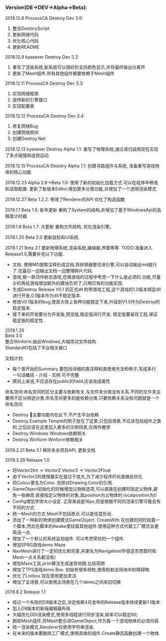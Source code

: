 ### Version(DE->DEV->Alpha->Beta):

2018.12.8
ProcessCA
Destroy Dev 3.0:
1. 整合DestoryScript
2. 更新网络代码
3. 优化核心代码
4. 更新README

2018.12.9
kyasever
Destroy Dev 3.2:
1. 重写了渲染系统,新系统可以很好的支持颜色显示,并将最终输出分离开
2. 更新了Mesh组件.所有其他组件都要依赖于Mesh组件

2018.12.11
ProcessCA
Destroy Dev 3.3:
1. 实现网络框架
2. 提供新的引擎接口
3. 实现配置表

2018.12.12
ProcessCA
Destroy Dev 3.4:
1. 修复网络Bug
2. 创建网络房间
3. 创建Destroy.Net

2018.12.13
kyasever
Destroy Alpha 1.1:
重写了物理系统,通过递归调用现在实现了多点碰撞和连锁运动

2018.12.15
ProcessCA
Desotry Alpha 1.1:
创建寻路组件与系统, 准备重写游戏物体的核心功能

2018.12.23
Alpha 2.8->Beta 1.0:
使用了新的初始化加载方式.可以在程序中修改和读取配置. 更新了新版本Editor,增加更多分类功能,并增加了一个透明渲染模式

2018.12.27
Beta 1.2.2:
修改了Renderer的API 优化了构造函数

2019.1.1
Beta 1.5: 
新年更新 重构了System的结构,并增加了基于WindowsApi的高精度计时器

2019.1.8
Beta 1.7:
大更新 重构文件结构, 优化渲染引擎。

2019.1.20
Beta 2.0
更新鼠标和UI系统.

2019.1.21
Beta 2.1 
更新物理系统,渲染系统,编辑器,界面等等.
TODO:准备进入Release1.0,需要补完以下功能.
- 文档. 使用MD提取注释形成文档,将转换器整合进引擎,可以自动输出md就行了.在最后一边输出文档一边整理碎片代码.
- 游戏,做一款动作射击游戏,在做游戏的过程中考虑一下什么是必须的.功能,尽量少的再给游戏增加额外的模块负担了,只用已有的功能实现.
- 生成Destroy Release V0.1 的正式dll 附带游戏工程,这个游戏的1.0版本绑定dll进行开发,0.1版本作为dll不稳定版本.
- 修改V0.1版本的bug,使其大体上各种功能稳定下来,升级到V1.0作为Destroy的稳定版本.
- 接下来的开发要分为开发版,预览版,稳定版进行开发. 稳定版要留存工程,保证稳定版的稳定性. 

2019.1.29  
Beta 3.0  
整合Winform,抽出Windows,大幅改动文件结构  
StandardIO包括了平台相关接口  
  
文档计划:
- 每个类开始的Summary 要包括详细的类注释和类使用方法和例子,写成多行.  
一句话概括 - 介绍 - 实例 可不完整
- 原则上来说,不应该存在public的field,应该改成属性

命名空间:命名空间的区分主要与依赖有关,与文件夹分类没有关系.不同的文件夹主要用于区分用途分类,命名空间更多的是依赖分类.只要依赖关系没有问题就是一个命名空间
- Destroy 主要功能均在此下,不产生平台依赖
- Destroy.Example Temple的例子放在了这里,只包括场景,不应该包括组件之类的.之后应该在这里加入更多的示例场景,仅用作教学
- Destroy.Windows Windows依赖相关
- Destroy.Winform Winform依赖相关

2019.2.21
Beta 3.1
移除多余项目API, 更新文档

2019.3.29
Release 1.0
- 将Vector2Int -> Vector2 Vector2 -> Vector2Float
- 由于Vector2的使用量实在是过于庞大,为了减少程序的长度做此优化
- 将Colour更名为Color. 去除对Drawing.Color的引用.
- GameObject初始化的时候增加父物体选项,可以直接在创建时指定父物体,避免一些麻烦.直接指定父物体的对象,其position为父物体的.localposition为0
- Config增加字体大小设定. 正常来说是16px,但是根据不同的渲染引擎可能会有不同的方式
- 统一Mesh的方式.Mesh不包括原点.可以是任意形状.
- 添加了一种新的物体创建模式GameObject. CreateWith<T> 在创建的同时挂载一个脚本,然后在脚本的Awake里挂载其他组件.使用这种方式代替工厂模式会更简洁一点.
- 增加了一个默认的系统监视组件. 可以考虑常驻的一个组件.
- 增加SPRG游戏demo Maze
- NavMesh进行了一定的优化和完善,并更名为Navigation(毕竟这东西暂时和Mesh一点关系都没有)
- 增加Maze工具,prim算法生成迷宫地图.比较简陋
- 增加了TPS游戏demo Box. 初始有很多把枪,使用枪射击场地中的障碍物
- 优化了Listbox 现在使用更加灵活.
- 增加了主场景,可以使用主场景在几个demo之间来回切换

2019.8.2
Release 1.1
- 经过一个失败的D8版本之后,决定依赖4月发布的Release版本继续更新1.1版本.
- 加入D8版本的新版编辑器布局
- 大幅优化GDI渲染模式,使用多线程进行同步渲染,帧率可以稳定60;
- 删除Mesh组件,将Mesh整合进GameObject,作为每一个游戏物体的必须内容.
- 统一渲染模式,Renderer仅使用字符串渲染.
- 在未来的版本要删除工厂模式,使用具体的组件.Create静态函数创建一个物体.

